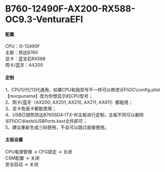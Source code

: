 # B760-12490F-AX200-RX588-OC9.3-VenturaEFI

#### 配置
CPU：i5-12490F  
主板：昂达B760  
显卡：蓝宝石RX588  
网卡/蓝牙：AX200  

#### 定制
1、CPU12代/13代通用，如果CPU和我型号不一样可以修改\EFI\OC\config.plist 【revcpuname】改为你想显示的CPU型号；  
2、网卡/蓝牙（AX200, AX201, AX210, AX211, AX411）都能用；  
3、显卡免驱卡都能使用；  
4、USB已按照昂达B760SD4-ITX-W主板进行定制，主板不同可以删除\EFI\OC\Kexts\USBPorts.kext文件即可；  
5、建议重新生成三码使用，不会可以跳过直接使用。  

#### 主板设置
CPU电源管理 -> CFG锁定 -> 关闭  
CSM配置 -> 关闭  
安全启动 -> 关闭  